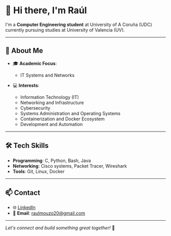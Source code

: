 # 👋 Hi there, I'm Raúl 

I'm a **Computer Engineering student** at University of A Coruña (UDC) currently pursuing studies at University of Valencia (UV).  

---

## 🚀 About Me

- 🎓 **Academic Focus**:  
  - IT Systems and Networks  

- 💻 **Interests**:  
  - Information Technology (IT)  
  - Networking and Infrastructure  
  - Cybersecurity  
  - Systems Administration and Operating Systems  
  - Containerization and Docker Ecosystem  
  - Development and Automation 

---

## 🛠️ Tech Skills  

- **Programming**: C, Python, Bash, Java
- **Networking**: Cisco systems, Packet Tracer, Wireshark
- **Tools**: Git, Linux, Docker

---

## 📫 Contact  

- 🌐 [LinkedIn](https://www.linkedin.com/in/raulmouzo)  
- 📧 **Email**: [raulmouzo20@gmail.com](mailto:raulmouzo20@gmail.com)  

---

*Let's connect and build something great together!* 🚀  

